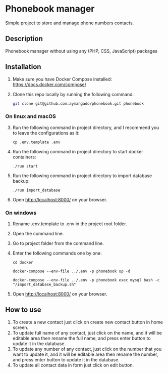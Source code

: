 # Phonebook manager

Simple project to store and manage phone numbers contacts.

## Description

Phonebook manager without using any (PHP, CSS, JavaScript) packages

## Installation


1. Make sure you have Docker Compose installed: https://docs.docker.com/compose/

2. Clone this repo locally by running the following command:
    ```sh    
    git clone git@github.com:aymangado/phonebook.git phonebook
    ```
### On linux and macOS

3. Run the following command in project directory, and I recommend you to leave the configurations as it:
   ```ssh
   cp .env.template .env
   ```
4. Run the following command in project directory to start docker containers:
   ```ssh
   ./run start
   ```
5. Run the following command in project directory to import database backup:
   ```ssh
   ./run import_database
   ```
6. Open [http://localhost:8000/](http://localhost:8000/) on your browser.


### On windows

1. Rename .env.template to .env in the project root folder.
2. Open the command line.
3. Go to project folder from the command line.
4. Enter the following commands one by one:
   ```ssh
   cd docker
   ```
   
   ```ssh
   docker-compose --env-file ../.env -p phonebook up -d
   ```
   
   ```ssh
   docker-compose --env-file ../.env -p phonebook exec mysql bash -c "/import_database_backup.sh"
   ```
5. Open [http://localhost:8000/](http://localhost:8000/) on your browser.

## How to use
1. To create a new contact just click on create new contact button in home screen.
2. To update full name of any contact, just click on the name, and it will be editable area then rename the full name, and press enter button to update it in the database.
3. To update any number of any contact, just click on the number that you want to update it, and it will be editable area then rename the number, and press enter button to update it in the database.
4. To update all contact data in form just click on edit button.